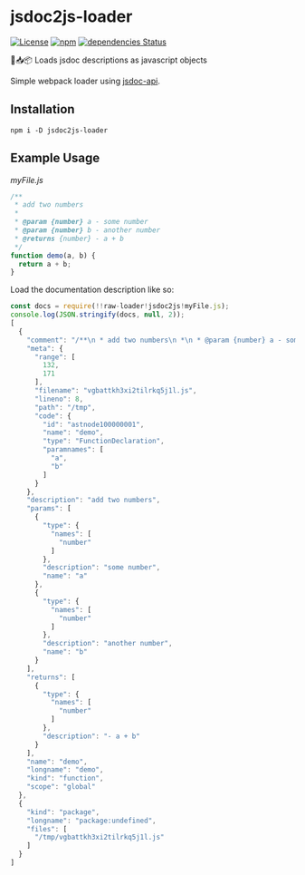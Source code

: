 # jsdoc2js-loader

[![License](https://img.shields.io/packagist/l/doctrine/orm.svg?style=flat-square)](https://github.com/au-re/jsdoc2js-loader/blob/master/LICENSE)
[![npm](https://img.shields.io/npm/v/npm.svg?style=flat-square)](https://www.npmjs.com/package/jsdoc2js-loader)
[![dependencies Status](https://david-dm.org/au-re/jsdoc2js-loader/status.svg?style=flat-square)](https://david-dm.org/au-re/jsdoc2js-loader)

📖📥📦 Loads jsdoc descriptions as javascript objects

Simple webpack loader using [jsdoc-api](https://github.com/jsdoc2md/jsdoc-api).

## Installation
```
npm i -D jsdoc2js-loader
```

## Example Usage

_myFile.js_
```javascript
/**
 * add two numbers
 *
 * @param {number} a - some number
 * @param {number} b - another number
 * @returns {number} - a + b
 */
function demo(a, b) {
  return a + b;
}
```

Load the documentation description like so:
```javascript
const docs = require(!!raw-loader!jsdoc2js!myFile.js);
console.log(JSON.stringify(docs, null, 2));
[
  {
    "comment": "/**\n * add two numbers\n *\n * @param {number} a - some number\n * @param {number} b - another number\n * @returns {number} - a + b\n */",
    "meta": {
      "range": [
        132,
        171
      ],
      "filename": "vgbattkh3xi2tilrkq5j1l.js",
      "lineno": 8,
      "path": "/tmp",
      "code": {
        "id": "astnode100000001",
        "name": "demo",
        "type": "FunctionDeclaration",
        "paramnames": [
          "a",
          "b"
        ]
      }
    },
    "description": "add two numbers",
    "params": [
      {
        "type": {
          "names": [
            "number"
          ]
        },
        "description": "some number",
        "name": "a"
      },
      {
        "type": {
          "names": [
            "number"
          ]
        },
        "description": "another number",
        "name": "b"
      }
    ],
    "returns": [
      {
        "type": {
          "names": [
            "number"
          ]
        },
        "description": "- a + b"
      }
    ],
    "name": "demo",
    "longname": "demo",
    "kind": "function",
    "scope": "global"
  },
  {
    "kind": "package",
    "longname": "package:undefined",
    "files": [
      "/tmp/vgbattkh3xi2tilrkq5j1l.js"
    ]
  }
]
```
